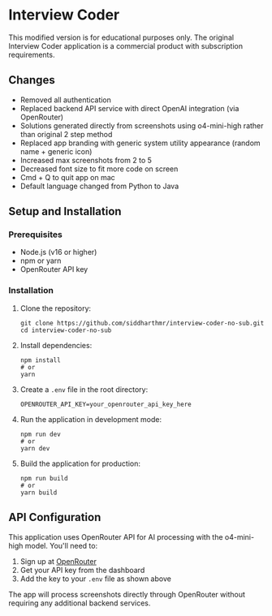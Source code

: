 # Interview Coder

This modified version is for educational purposes only. The original Interview Coder application is a commercial product with subscription requirements.

## Changes
- Removed all authentication
- Replaced backend API service with direct OpenAI integration (via OpenRouter)
- Solutions generated directly from screenshots using o4-mini-high rather than original 2 step method
- Replaced app branding with generic system utility appearance (random name + generic icon)
- Increased max screenshots from 2 to 5
- Decreased font size to fit more code on screen
- Cmd + Q to quit app on mac
- Default language changed from Python to Java

## Setup and Installation

### Prerequisites

- Node.js (v16 or higher)
- npm or yarn
- OpenRouter API key

### Installation

1. Clone the repository:
   ```
   git clone https://github.com/siddharthmr/interview-coder-no-sub.git
   cd interview-coder-no-sub
   ```

2. Install dependencies:
   ```
   npm install
   # or
   yarn
   ```

3. Create a `.env` file in the root directory:
   ```
   OPENROUTER_API_KEY=your_openrouter_api_key_here
   ```

4. Run the application in development mode:
   ```
   npm run dev
   # or
   yarn dev
   ```

5. Build the application for production:
   ```
   npm run build
   # or
   yarn build
   ```

## API Configuration

This application uses OpenRouter API for AI processing with the o4-mini-high model. You'll need to:

1. Sign up at [OpenRouter](https://openrouter.ai/)
2. Get your API key from the dashboard
3. Add the key to your `.env` file as shown above

The app will process screenshots directly through OpenRouter without requiring any additional backend services.

